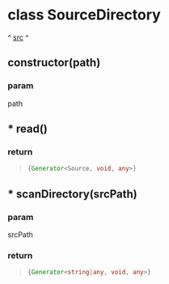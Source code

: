 
# class SourceDirectory
^ [src](../src//SourceDirectory.ts) ^


## constructor(path)



### param 
path
## * read()



### return 
> ```ts
> {Generator<Source, void, any>}
> ```


## * scanDirectory(srcPath)



### param 
srcPath

### return 
> ```ts
> {Generator<string|any, void, any>}
> ```

